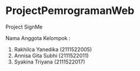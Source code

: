 # ProjectPemrogramanWeb

Project SignMe

Nama Anggota Kelompok :
1. Rakhilca Yanedika (2111522005)
2. Annisa Gita Subhi (2111522011)
3. Syakina Triyana (2111522017)
